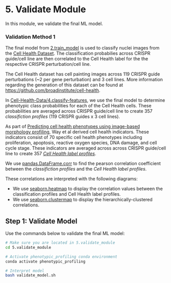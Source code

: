 # 5. Validate Module

In this module, we validate the final ML model.

### Validation Method 1

The final model from [2.train_model](../2.train_model/) is used to classify nuclei images from the [Cell Health Dataset](https://github.com/WayScience/cell-health-data).
The classification probabilies across CRISPR guide/cell line are then correlated to the Cell Health label for the the respective CRISPR perturbation/cell line.

The Cell Health dataset has cell painting images across 119 CRISPR guide perturbations (~2 per gene perturbation) and 3 cell lines.
More information regarding the generation of this dataset can be found at https://github.com/broadinstitute/cell-health.

In [Cell-Health-Data/4.classify-features](https://github.com/WayScience/cell-health-data/tree/master/4.classify-features), we use the final model to determine phenotypic class probabilities for each of the Cell Health cells.
These probabilities are averaged across CRISPR guide/cell line to create 357 *classifiction profiles* (119 CRISPR guides x 3 cell lines).

As part of [Predicting cell health phenotypes using image-based morphology profiling](https://www.molbiolcell.org/doi/10.1091/mbc.E20-12-0784), Way et al derived cell health indicators.
These indicators consist of 70 specific cell health phenotypes including proliferation, apoptosis, reactive oxygen species, DNA damage, and cell cycle stage.
These indicators are averaged across across CRISPR guide/cell line to create 357 [*Cell Health label profiles*](https://github.com/broadinstitute/cell-health/blob/master/1.generate-profiles/data/consensus/cell_health_median.tsv.gz).

We use [pandas.DataFrame.corr](https://pandas.pydata.org/pandas-docs/stable/reference/api/pandas.DataFrame.corr.html) to find the pearson correlation coefficient between the *classifiction profiles* and the *Cell Health label profiles*. 

These correlations are interpreted with the following diagrams:

- We use [seaborn.heatmap](https://seaborn.pydata.org/generated/seaborn.heatmap.html) to display the correlation values between the classification profiles and Cell Health label profiles.
- We use [seaborn.clustermap](https://seaborn.pydata.org/generated/seaborn.clustermap.html) to display the hierarchically-clustered correlations.

## Step 1: Validate Model

Use the commands below to validate the final ML model:

```sh
# Make sure you are located in 5.validate_module
cd 5.validate_module

# Activate phenotypic_profiling conda environment
conda activate phenotypic_profiling

# Interpret model
bash validate_model.sh
```
